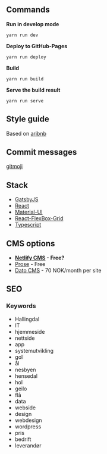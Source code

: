 ## Commands

**Run in develop mode**

    yarn run dev


**Deploy to GitHub-Pages**

    yarn run deploy

**Build**

    yarn run build

**Serve the build result**

    yarn run serve

## Style guide
Based on [aribnb](https://github.com/airbnb/javascript/tree/master/react)

## Commit messages

[gitmoji](https://gitmoji.carloscuesta.me/)

## Stack
* [GatsbyJS](https://www.gatsbyjs.org/)
* [React](https://reactjs.org)
* [Material-UI](http://www.material-ui.com)
* [React-FlexBox-Grid](http://roylee0704.github.io/react-flexbox-grid/)
* [Typescript](https://www.typescriptlang.org/)

## CMS options
* **[Netlify CMS](https://github.com/netlify/netlify-cms/blob/master/docs/quick-start.md) - Free?**
* [Prose](http://prose.io/) - Free
* [Dato CMS](https://www.datocms.com/) - 70 NOK/month per site

## SEO
### Keywords
- Hallingdal
- IT
- hjemmeside
- nettside
- app
- systemutvikling
- gol
- ål
- nesbyen
- hensedal
- hol
- geilo
- flå
- data
- webside
- design
- webdesign
- wordpress
- pris
- bedrift
- leverandør